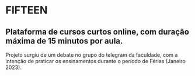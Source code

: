 # FIFTEEN

## Plataforma de cursos curtos online, com duração máxima de 15 minutos por aula. 

Projeto surgiu de um debate no grupo do telegram da faculdade, com a intenção de praticar os ensinamentos durante o período de Férias (Janeiro 2023). 

